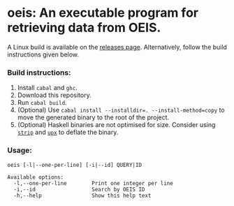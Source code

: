 # oeis: An executable program for retrieving data from OEIS.

A Linux build is available on the [releases page](./releases). 
Alternatively, follow the build instructions given below.

### Build instructions:

1. Install `cabal` and `ghc`.
1. Download this repository.
1. Run `cabal build`.
1. (Optional) Use `cabal install --installdir=. --install-method=copy` to move the generated binary to the root of the project.
1. (Optional) Haskell binaries are not optimised for size. Consider using [`strip`](https://linux.die.net/man/1/strip) and [`upx`](https://linux.die.net/man/1/upx) to deflate the binary.

### Usage:

```
oeis [-l|--one-per-line] [-i|--id] QUERY|ID

Available options:
  -l,--one-per-line        Print one integer per line
  -i,--id                  Search by OEIS ID
  -h,--help                Show this help text
```